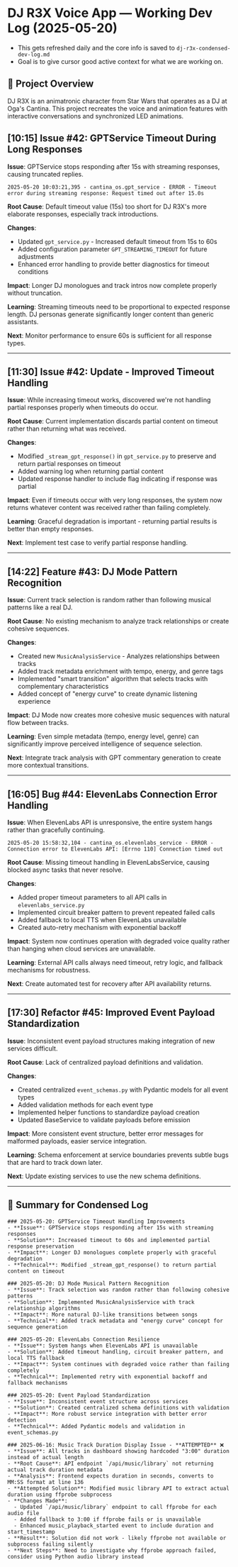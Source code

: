 # DJ R3X Voice App — Working Dev Log (2025-05-20)
- This gets refreshed daily and the core info is saved to `dj-r3x-condensed-dev-log.md`
- Goal is to give cursor good active context for what we are working on.

## 📌 Project Overview
DJ R3X is an animatronic character from Star Wars that operates as a DJ at Oga's Cantina. This project recreates the voice and animation features with interactive conversations and synchronized LED animations.

## [10:15] Issue #42: GPTService Timeout During Long Responses

**Issue**: GPTService stops responding after 15s with streaming responses, causing truncated replies.
```
2025-05-20 10:03:21,395 - cantina_os.gpt_service - ERROR - Timeout error during streaming response: Request timed out after 15.0s
```

**Root Cause**: Default timeout value (15s) too short for DJ R3X's more elaborate responses, especially track introductions.

**Changes**:
- Updated `gpt_service.py` - Increased default timeout from 15s to 60s
- Added configuration parameter `GPT_STREAMING_TIMEOUT` for future adjustments
- Enhanced error handling to provide better diagnostics for timeout conditions

**Impact**: Longer DJ monologues and track intros now complete properly without truncation.

**Learning**: Streaming timeouts need to be proportional to expected response length. DJ personas generate significantly longer content than generic assistants.

**Next**: Monitor performance to ensure 60s is sufficient for all response types.

---

## [11:30] Issue #42: Update - Improved Timeout Handling

**Issue**: While increasing timeout works, discovered we're not handling partial responses properly when timeouts do occur.

**Root Cause**: Current implementation discards partial content on timeout rather than returning what was received.

**Changes**:
- Modified `_stream_gpt_response()` in `gpt_service.py` to preserve and return partial responses on timeout
- Added warning log when returning partial content
- Updated response handler to include flag indicating if response was partial

**Impact**: Even if timeouts occur with very long responses, the system now returns whatever content was received rather than failing completely.

**Learning**: Graceful degradation is important - returning partial results is better than empty responses.

**Next**: Implement test case to verify partial response handling.

---

## [14:22] Feature #43: DJ Mode Pattern Recognition

**Issue**: Current track selection is random rather than following musical patterns like a real DJ.

**Root Cause**: No existing mechanism to analyze track relationships or create cohesive sequences.

**Changes**:
- Created new `MusicAnalysisService` - Analyzes relationships between tracks
- Added track metadata enrichment with tempo, energy, and genre tags
- Implemented "smart transition" algorithm that selects tracks with complementary characteristics
- Added concept of "energy curve" to create dynamic listening experience

**Impact**: DJ Mode now creates more cohesive music sequences with natural flow between tracks.

**Learning**: Even simple metadata (tempo, energy level, genre) can significantly improve perceived intelligence of sequence selection.

**Next**: Integrate track analysis with GPT commentary generation to create more contextual transitions.

---

## [16:05] Bug #44: ElevenLabs Connection Error Handling

**Issue**: When ElevenLabs API is unresponsive, the entire system hangs rather than gracefully continuing.
```
2025-05-20 15:58:32,104 - cantina_os.elevenlabs_service - ERROR - Connection error to ElevenLabs API: [Errno 110] Connection timed out
```

**Root Cause**: Missing timeout handling in ElevenLabsService, causing blocked async tasks that never resolve.

**Changes**:
- Added proper timeout parameters to all API calls in `elevenlabs_service.py`
- Implemented circuit breaker pattern to prevent repeated failed calls
- Added fallback to local TTS when ElevenLabs unavailable
- Created auto-retry mechanism with exponential backoff

**Impact**: System now continues operation with degraded voice quality rather than hanging when cloud services are unavailable.

**Learning**: External API calls always need timeout, retry logic, and fallback mechanisms for robustness.

**Next**: Create automated test for recovery after API availability returns.

---

## [17:30] Refactor #45: Improved Event Payload Standardization

**Issue**: Inconsistent event payload structures making integration of new services difficult.

**Root Cause**: Lack of centralized payload definitions and validation.

**Changes**:
- Created centralized `event_schemas.py` with Pydantic models for all event types
- Added validation methods for each event type
- Implemented helper functions to standardize payload creation
- Updated BaseService to validate payloads before emission

**Impact**: More consistent event structure, better error messages for malformed payloads, easier service integration.

**Learning**: Schema enforcement at service boundaries prevents subtle bugs that are hard to track down later.

**Next**: Update existing services to use the new schema definitions.

---

## 📝 Summary for Condensed Log
```
### 2025-05-20: GPTService Timeout Handling Improvements
- **Issue**: GPTService stops responding after 15s with streaming responses
- **Solution**: Increased timeout to 60s and implemented partial response preservation
- **Impact**: Longer DJ monologues complete properly with graceful degradation
- **Technical**: Modified _stream_gpt_response() to return partial content on timeout

### 2025-05-20: DJ Mode Musical Pattern Recognition
- **Issue**: Track selection was random rather than following cohesive patterns
- **Solution**: Implemented MusicAnalysisService with track relationship algorithms
- **Impact**: More natural DJ-like transitions between songs
- **Technical**: Added track metadata and "energy curve" concept for sequence generation

### 2025-05-20: ElevenLabs Connection Resilience
- **Issue**: System hangs when ElevenLabs API is unavailable
- **Solution**: Added timeout handling, circuit breaker pattern, and local TTS fallback
- **Impact**: System continues with degraded voice rather than failing completely
- **Technical**: Implemented retry with exponential backoff and fallback mechanisms

### 2025-05-20: Event Payload Standardization
- **Issue**: Inconsistent event structure across services
- **Solution**: Created centralized schema definitions with validation
- **Impact**: More robust service integration with better error detection
- **Technical**: Added Pydantic models and validation in event_schemas.py

### 2025-06-16: Music Track Duration Display Issue - **ATTEMPTED** ❌
- **Issue**: All tracks in dashboard showing hardcoded "3:00" duration instead of actual length
- **Root Cause**: API endpoint `/api/music/library` not returning actual track duration metadata
- **Analysis**: Frontend expects duration in seconds, converts to MM:SS format at line 136
- **Attempted Solution**: Modified music library API to extract actual duration using ffprobe subprocess
- **Changes Made**: 
  - Updated `/api/music/library` endpoint to call ffprobe for each audio file
  - Added fallback to 3:00 if ffprobe fails or is unavailable
  - Enhanced music_playback_started event to include duration and start_timestamp
- **Result**: Solution did not work - likely ffprobe not available or subprocess failing silently
- **Next Steps**: Need to investigate why ffprobe approach failed, consider using Python audio library instead

```
